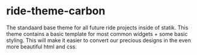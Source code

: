 ride-theme-carbon
=================

The standaard base theme for all future ride projects inside of statik.
This theme contains a basic template for most common widgets +
some basic styling. This will make it easier to convert our precious designs
in the even more beautiful html and css.
